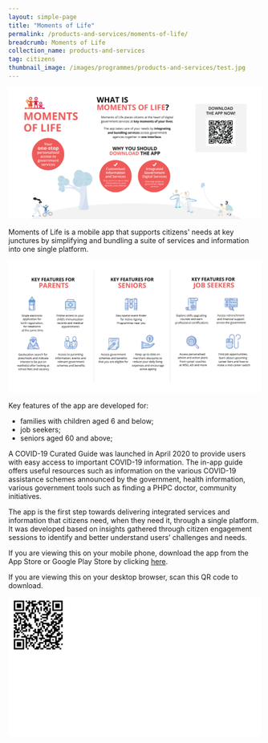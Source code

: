 ```yaml
---
layout: simple-page
title: "Moments of Life"
permalink: /products-and-services/moments-of-life/
breadcrumb: Moments of Life
collection_name: products-and-services
tag: citizens
thumbnail_image: /images/programmes/products-and-services/test.jpg  
---
```


![Moments of Life Unique selling proposition](/images/programmes/products-and-services/MOL-Landing-Page_Main.png)

Moments of Life is a mobile app that supports citizens' needs at key junctures by simplifying and bundling a suite of services and information into one single platform.

![Moments of Life Product Features](/images/programmes/products-and-services/mol-landing-page-june2020.png)

Key features of the app are developed for: 
 - families with children aged 6 and below;
 - job seekers;
 - seniors aged 60 and above;

A COVID-19 Curated Guide was launched in April 2020 to provide users with easy access to important COVID-19 information. The in-app guide offers useful resources such as information on the various COVID-19 assistance schemes announced by the government, health information, various government tools such as finding a PHPC doctor, community initiatives. 

The app is the first step towards delivering integrated services and information that citizens need, when they need it, through a single platform. It was developed based on insights gathered through citizen engagement sessions to identify and better understand users’ challenges and needs. 

If you are viewing this on your mobile phone, download the app from the App Store or Google Play Store by clicking [here](https://momentsoflifeapp.page.link/ZH7o). 

If you are viewing this on your desktop browser, scan this QR code to download.

![Moments of Life Product Features](/images/programmes/products-and-services/mol-qrcode.png)
